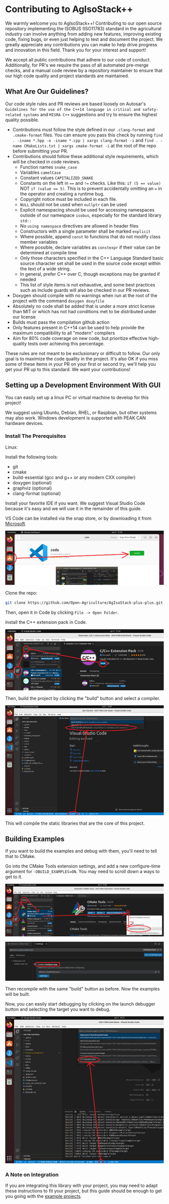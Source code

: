 # Contributing to AgIsoStack++

We warmly welcome you to AgIsoStack++! Contributing to our open source repository implementing the ISOBUS (ISO11783) standard in the agricultural industry can involve anything from adding new features, improving existing code, fixing bugs, or even just helping to test and document the project. We greatly appreciate any contributions you can make to help drive progress and innovation in this field. Thank you for your interest and support!

We accept all public contributions that adhere to our code of conduct. Additionally, for PR's we require the pass of all automated pre-merge checks, and a manual code review by a repository maintainer to ensure that our high code quality and project standards are maintained.

## What Are Our Guidelines?

Our code style rules and PR reviews are based loosely on Autosar's `Guidelines for the use of the C++14 language in critical and safety-related systems` and `MISRA C++` suggestions and try to ensure the highest quality possible.

* Contributions must follow the style defined in our `.clang-format` and `.cmake-format` files. You can ensure you pass this check by running `find . -iname *.hpp -o -iname *.cpp | xargs clang-format -i` and `find . -name CMakeLists.txt | xargs cmake-format -i` at the root of the repo before submitting your PR.
* Contributions should follow these additional style requirements, which will be checked in code reviews.
  * Function names `snake_case`
  * Variables `camelCase`
  * Constant values `CAPITALIZED_SNAKE`
  * Constants on the left in `==` and `!=` checks. Like this: `if (5 == value)` NOT `if (value == 5)`. This is to prevent accidentally omitting an `=` in the operator and creating a runtime bug.
  * Copyright notice must be included in each file.
  * `NULL` should not be used when `nullptr` can be used
  * Explicit namespacing should be used for accessing namespaces outside of our namespace `isobus`, especially for the standard library `std::`
  * No `using namespace` directives are allowed in header files
  * Constructors with a single parameter shall be marked `explicit`
  * Where possible, append `const` to functions that do not modify class member variables
  * Where possible, declare variables as `constexpr` if their value can be determined at compile time
  * Only those characters specified in the C++ Language Standard basic source character set shall be used in the source code except within the text of a wide string.
  * In general, prefer C++ over C, though exceptions may be granted if needed
  * This list of style items is not exhaustive, and some best practices such as include guards will also be checked in our PR reviews.
* Doxygen should compile with no warnings when run at the root of the project with the command `doxygen doxyfile`
* Absolutely no code shall be added that is under a more strict license than MIT or which has not had conditions met to be distributed under our license
* Builds must pass the compilation github action
* Only features present in C++14 can be used to help provide the maximum compatibility to all "modern" compilers
* Aim for 80% code coverage on new code, but prioritize effective high-quality tests over achieving this percentage.

These rules are not meant to be exclusionary or difficult to follow. Our only goal is to maximize the code quality in the project. It's also OK if you miss some of these items in your PR on your first or second try, we'll help you get your PR up to this standard. We want your contributions!

## Setting up a Development Environment With GUI

You can easily set up a linux PC or virtual machine to develop for this project!

We suggest using Ubuntu, Debian, RHEL, or Raspbian, but other systems may also work. Windows development is supported with PEAK CAN hardware devices.

### Install The Prerequisites

Linux:

Install the following tools:

* git
* cmake
* build-essential (gcc and g++ or any modern CXX compiler)
* doxygen (optional)
* graphviz (optional)
* clang-format (optional)

Install your favorite IDE if you want. We suggest Visual Studio Code because it's easy and we will use it in the remainder of this guide.

VS Code can be installed via the snap store, or by downloading it from [Microsoft](https://code.visualstudio.com/Download).

![VSCodeInstall](docs/images/vscodeInstall.png)

Clone the repo:

```bash
git clone https://github.com/Open-Agriculture/AgIsoStack-plus-plus.git
```

Then, open it in Code by clicking `File -> Open Folder`.

Install the C++ extension pack in Code.

![ExtensionPackInstall](docs/images/cppExtensionPack.png)

Then, build the project by clicking the "build" button and select a compiler.

![BuildTheProject](docs/images/buildingProjectFromCode.png)

This will compile the static libraries that are the core of this project.

## Building Examples

If you want to build the examples and debug with them, you'll need to tell that to CMake.

Go into the CMake Tools extension settings, and add a new configure-time argument for `-DBUILD_EXAMPLES=ON`. You may need to scroll down a ways to get to it.

![CmakeToolsSettings](docs/images/cmakeToolsSettings.png)

![CompileArgs](docs/images/cmakeToolsExamples.png)

Then recompile with the same "build" button as before. Now the examples will be built.

Now, you can easily start debugging by clicking on the launch debugger button and selecting the target you want to debug.

![LaunchDebug](docs/images/launchDebug.png)

### A Note on Integration

If you are integrating this library with your project, you may need to adapt these instructions to fit your project, but this guide should be enough to get you going with the [example projects](https://github.com/ad3154/ISO11783-CAN-Stack/tree/main/examples).
